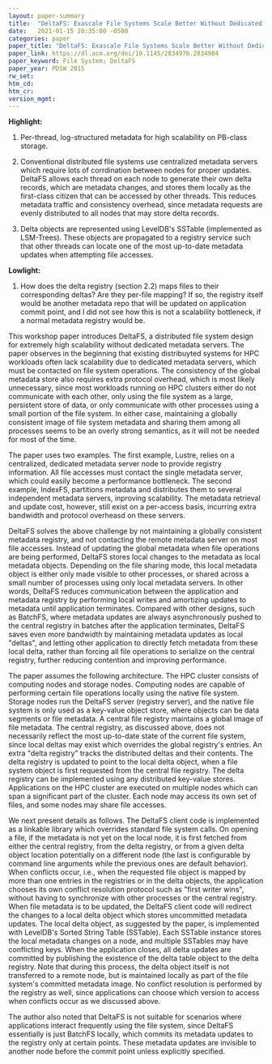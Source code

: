 ```yaml
---
layout: paper-summary
title:  "DeltaFS: Exascale File Systems Scale Better Without Dedicated Servers"
date:   2021-01-15 20:35:00 -0500
categories: paper
paper_title: "DeltaFS: Exascale File Systems Scale Better Without Dedicated Servers"
paper_link: https://dl.acm.org/doi/10.1145/2834976.2834984
paper_keyword: File System; DeltaFS
paper_year: PDSW 2015
rw_set:
htm_cd:
htm_cr:
version_mgmt:
---
```


**Highlight:**

1. Per-thread, log-structured metadata for high scalability on PB-class storage.

2. Conventional distributed file systems use centralized metadata servers which require lots of corrdination between
   nodes for proper updates. DeltaFS allows each thread on each node to generate their own delta records, which are
   metadata changes, and stores them locally as the first-class citizen that can be accessed by other threads.
   This reduces metadata traffic and consistency overhead, since metadata requests are evenly distributed to all
   nodes that may store delta records. 

3. Delta objects are represented using LevelDB's SSTable (implemented as LSM-Trees). These objects are propagated
   to a registry service such that other threads can locate one of the most up-to-date metadata updates when
   attempting file accesses.

**Lowlight:**

1. How does the delta registry (section 2.2) maps files to their corresponding deltas? Are they per-file mapping?
   If so, the registry itself would be another metadata repo that will be updated on application commit point,
   and I did not see how this is not a scalability bottleneck, if a normal metadata registry would be.

This workshop paper introduces DeltaFS, a distributed file system design for extremely high scalability without
dedicated metadata servers. The paper observes in the beginning that existing distribuyted systems for HPC workloads
often lack scalability due to dedicated metadata servers, which must be contacted on file system operations. The
consistency of the global metadata store also requires extra protocol overhead, which is most likely unnecessary,
since most workloads running on HPC clusters either do not communicate with each other, only using the file system
as a large, persistent store of data, or only communicate with other processes using a small portion of the file system.
In either case, maintaining a globally consistent image of file system metadata and sharing them among all processes
seems to be an overly strong semantics, as it will not be needed for most of the time.

The paper uses two examples. The first example, Lustre, relies on a centralized, dedicated metadata server node to 
provide registry information. All file accesses must contact the single metadata server, which could easily become
a performance bottleneck. The second example, IndexFS, partitions metadata and distributes them to several
independent metadata servers, inproving scalability. The metadata retrieval and update cost, however, still exist
on a per-access basis, incurring extra bandwidth and protocol overheasd on these servers.

DeltaFS solves the above challenge by not maintaining a globally consistent metadata registry, and not contacting the
remote metadata server on most file accesses. Instead of updating the global metadata when file operations are being
performed, DeltaFS stores local changes to the metadata as local metadata objects. Depending on the file sharing mode,
this local metadata object is either only made visible to other processes, or shared across a small number of processes
using only local metadata servers. In other words, DeltaFS reduces communication between the application and metadata
registry by performing local writes and amortizing updates to metadata until application terminates. Compared with 
other designs, such as BatchFS, where metadata updates are always asynchronously pushed to the central registry
in batches after the application terminates, DeltaFS saves even more bandwidth by maintaining metadata updates as 
local "deltas", and letting other application to directly fetch metadata from these local delta, rather than forcing
all file operations to serialize on the central registry, further reducing contention and improving performance.

The paper assumes the following architecture. The HPC cluster consists of computing nodes and storage nodes. Computing
nodes are capable of performing certain file operations locally using the native file system. Storage nodes run the 
DeltaFS server (registry server), and the native file system is only used as a key-value object store, where objects
can be data segments or file metadata.
A central file registry maintains a global image of file metadata. The central registry, as discussed above, does not 
necessarily reflect the most up-to-date state of the current file system, since local deltas may exist which overrides
the global registry's entries.
An extra "delta registry" tracks the distributed deltas and their contents. The delta registry is updated to point to
the local delta object, when a file system object is first requested from the central file registry.
The delta registry can be implemented using any distributed key-value stores.
Applications on the HPC cluster are executed on multiple nodes which can span a significant part of the cluster.
Each node may access its own set of files, and some nodes may share file accesses.

We next present details as follows. The DeltaFS client code is implemented as a linkable library which overrides
standard file system calls. On opening a file, if the metadata is not yet on the local node, it is first fetched
from either the central registry, from the delta registry, or from a given delta object location potentially on
a different node (the last is configurable by command line arguments while the previous ones are default behavior). 
When conflicts occur, i.e., when the requested file object is mapped by more than one entries in the registries or 
in the delta objects, the application chooses its own conflict resolution protocol such as "first writer wins",
without having to synchronize with other processes or the central registry. When file metadata is to be updated,
the DeltaFS client code will redirect the changes to a local delta object which stores uncommitted metadata updates.
The local delta object, as suggested by the paper, is implemented with LevelDB's Sorted String Table (SSTable).
Each SSTable instance stores the local metadata changes on a node, and multiple SSTables may have conflicting keys.
When the application closes, all delta updates are committed by publishing the existence of the delta table object
to the delta registry. Note that during this process, the delta object itself is not transferred to a remote node,
but is maintained locally as part of the file system's committed metadata image. 
No conflict resolution is performed by the registry as well, since applications can choose which version to access when 
conflicts occur as we discussed above.

The author also noted that DeltaFS is not suitable for scenarios where applications interact frequently using the file
system, since DeltaFS essentially is just BatchFS locally, which commits its metadata updates to the registry
only at certain points. These metadata updates are invisible to another node before the commit point unless explicitly
specified.
